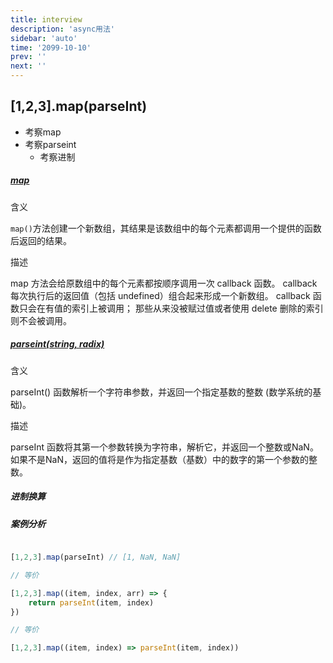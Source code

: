 ```yaml
---
title: interview
description: 'async用法'
sidebar: 'auto'
time: '2099-10-10'
prev: ''
next: ''
---
```




## [1,2,3].map(parseInt)

+ 考察map
+ 考察parseint
	- 考察进制
	
##### [map](https://developer.mozilla.org/zh-CN/docs/Web/JavaScript/Reference/Global_Objects/Array/map)

含义

`map()`方法创建一个新数组，其结果是该数组中的每个元素都调用一个提供的函数后返回的结果。

描述

map 方法会给原数组中的每个元素都按顺序调用一次  callback 函数。
callback 每次执行后的返回值（包括 undefined）组合起来形成一个新数组。 
callback 函数只会在有值的索引上被调用；
那些从来没被赋过值或者使用 delete 删除的索引则不会被调用。

##### [parseint(string, radix)](https://developer.mozilla.org/zh-CN/docs/Web/JavaScript/Reference/Global_Objects/parseInt)

含义

parseInt() 函数解析一个字符串参数，并返回一个指定基数的整数 (数学系统的基础)。

描述

parseInt 函数将其第一个参数转换为字符串，解析它，并返回一个整数或NaN。
如果不是NaN，返回的值将是作为指定基数（基数）中的数字的第一个参数的整数。

##### 进制换算

##### 案例分析

``` js

[1,2,3].map(parseInt) // [1, NaN, NaN]

// 等价

[1,2,3].map((item, index, arr) => {
	return parseInt(item, index)
})

// 等价

[1,2,3].map((item, index) => parseInt(item, index))


```
